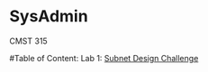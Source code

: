 # SysAdmin
CMST 315

#Table of Content:
Lab 1: <a href="lab1/lab\ #001">Subnet Design Challenge</a>
